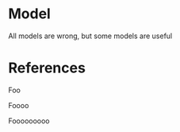 <!--
pandoc -o modelDoc.html modelDoc.md --webtex
pandoc -o modelDoc.pdf  modelDoc.md --webtex
pandoc -o modDoc.docx   modelDoc.md --webtex
https://word-to-markdown.herokuapp.com/
-->

# Model

All models are wrong, but some models are useful

# References

Foo

Foooo

Fooooooooo


